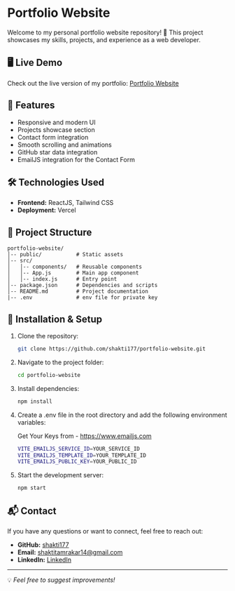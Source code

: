 # Portfolio Website

Welcome to my personal portfolio website repository! 🚀 This project showcases my skills, projects, and experience as a web developer.

## 🖥️ Live Demo
Check out the live version of my portfolio: [Portfolio Website](https://shakti-tamrakar.vercel.app/)

## 📌 Features
- Responsive and modern UI
- Projects showcase section
- Contact form integration
- Smooth scrolling and animations
- GitHub star data integration
- EmailJS integration for the Contact Form

## 🛠️ Technologies Used
- **Frontend:** ReactJS, Tailwind CSS
- **Deployment:** Vercel

## 📂 Project Structure
```
portfolio-website/
│-- public/           # Static assets
│-- src/
│   │-- components/   # Reusable components
│   │-- App.js        # Main app component
│   │-- index.js      # Entry point
│-- package.json      # Dependencies and scripts
│-- README.md         # Project documentation
|-- .env              # env file for private key
```

## 🚀 Installation & Setup
1. Clone the repository:
   ```sh
   git clone https://github.com/shakti177/portfolio-website.git
   ```
2. Navigate to the project folder:
   ```sh
   cd portfolio-website
   ```
3. Install dependencies:
   ```sh
   npm install
   ```
4. Create a .env file in the root directory and add the following environment variables:

   Get Your Keys from - https://www.emailjs.com

   ```sh
   VITE_EMAILJS_SERVICE_ID=YOUR_SERVICE_ID
   VITE_EMAILJS_TEMPLATE_ID=YOUR_TEMPLATE_ID
   VITE_EMAILJS_PUBLIC_KEY=YOUR_PUBLIC_ID
   ```
4. Start the development server:
   ```sh
   npm start
   ```

## 📬 Contact
If you have any questions or want to connect, feel free to reach out:
- **GitHub:** [shakti177](https://github.com/shakti177)
- **Email:** shaktitamrakar14@gmail.com
- **LinkedIn:** [LinkedIn](https://www.linkedin.com/in/shaktitamrakar/)

---
💡 _Feel free to suggest improvements!_

